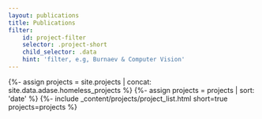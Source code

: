 ```yaml
---
layout: publications
title: Publications
filter:
    id: project-filter
    selector: .project-short
    child_selector: .data
    hint: 'filter, e.g, Burnaev & Computer Vision'
---
```

{%- assign projects = site.projects | concat: site.data.adase.homeless_projects %}
{%- assign projects = projects | sort: 'date' %}
{%- include _content/projects/project_list.html short=true projects=projects %}
